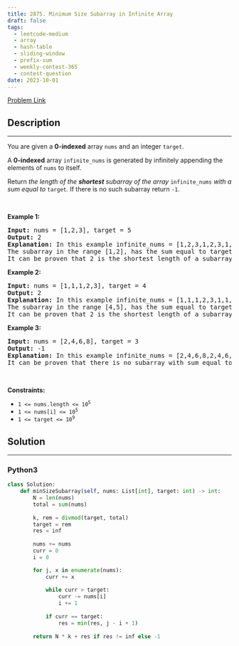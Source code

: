 ```yaml
---
title: 2875. Minimum Size Subarray in Infinite Array
draft: false
tags: 
  - leetcode-medium
  - array
  - hash-table
  - sliding-window
  - prefix-sum
  - weekly-contest-365
  - contest-question
date: 2023-10-01
---
```


[Problem Link](https://leetcode.com/problems/minimum-size-subarray-in-infinite-array/)

## Description

---
<p>You are given a <strong>0-indexed</strong> array <code>nums</code> and an integer <code>target</code>.</p>

<p>A <strong>0-indexed</strong> array <code>infinite_nums</code> is generated by infinitely appending the elements of <code>nums</code> to itself.</p>

<p>Return <em>the length of the <strong>shortest</strong> subarray of the array </em><code>infinite_nums</code><em> with a sum equal to </em><code>target</code><em>.</em> If there is no such subarray return <code>-1</code>.</p>

<p>&nbsp;</p>
<p><strong class="example">Example 1:</strong></p>

<pre>
<strong>Input:</strong> nums = [1,2,3], target = 5
<strong>Output:</strong> 2
<strong>Explanation:</strong> In this example infinite_nums = [1,2,3,1,2,3,1,2,...].
The subarray in the range [1,2], has the sum equal to target = 5 and length = 2.
It can be proven that 2 is the shortest length of a subarray with sum equal to target = 5.
</pre>

<p><strong class="example">Example 2:</strong></p>

<pre>
<strong>Input:</strong> nums = [1,1,1,2,3], target = 4
<strong>Output:</strong> 2
<strong>Explanation:</strong> In this example infinite_nums = [1,1,1,2,3,1,1,1,2,3,1,1,...].
The subarray in the range [4,5], has the sum equal to target = 4 and length = 2.
It can be proven that 2 is the shortest length of a subarray with sum equal to target = 4.
</pre>

<p><strong class="example">Example 3:</strong></p>

<pre>
<strong>Input:</strong> nums = [2,4,6,8], target = 3
<strong>Output:</strong> -1
<strong>Explanation:</strong> In this example infinite_nums = [2,4,6,8,2,4,6,8,...].
It can be proven that there is no subarray with sum equal to target = 3.
</pre>

<p>&nbsp;</p>
<p><strong>Constraints:</strong></p>

<ul>
	<li><code>1 &lt;= nums.length &lt;= 10<sup>5</sup></code></li>
	<li><code>1 &lt;= nums[i] &lt;= 10<sup>5</sup></code></li>
	<li><code>1 &lt;= target &lt;= 10<sup>9</sup></code></li>
</ul>


## Solution

---
### Python3
``` py title='minimum-size-subarray-in-infinite-array'
class Solution:
    def minSizeSubarray(self, nums: List[int], target: int) -> int:
        N = len(nums)
        total = sum(nums)
        
        k, rem = divmod(target, total)
        target = rem
        res = inf
        
        nums += nums
        curr = 0
        i = 0

        for j, x in enumerate(nums):
            curr += x
            
            while curr > target:
                curr -= nums[i]
                i += 1
            
            if curr == target:
                res = min(res, j - i + 1)
                
        return N * k + res if res != inf else -1
```

